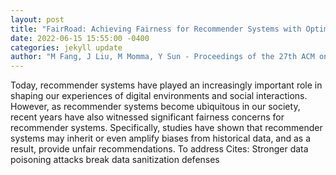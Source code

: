 ```yaml
--- 
layout: post 
title: "FairRoad: Achieving Fairness for Recommender Systems with Optimized Antidote Data" 
date: 2022-06-15 15:55:00 -0400 
categories: jekyll update 
author: "M Fang, J Liu, M Momma, Y Sun - Proceedings of the 27th ACM on Symposium on , 2022" 
--- 
```

Today, recommender systems have played an increasingly important role in shaping our experiences of digital environments and social interactions. However, as recommender systems become ubiquitous in our society, recent years have also witnessed significant fairness concerns for recommender systems. Specifically, studies have shown that recommender systems may inherit or even amplify biases from historical data, and as a result, provide unfair recommendations. To address Cites: Stronger data poisoning attacks break data sanitization defenses
